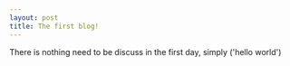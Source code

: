 ```yaml
---
layout: post
title: The first blog!
---
```


There is nothing need to be discuss in the first day, simply ('hello world')

